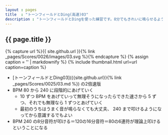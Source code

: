 ```yaml
---
layout : pages
title  : "トーンフィールドとDing(高速)03"
description : "トーンフィールドとDingを使った練習です。8分でもきれいに鳴らせるようにしましょう。"
---
```


## {{ page.title }}

{% capture url %}{{ site.github.url }}{% link _pages/Scores/0026/images/03.svg %}{% endcapture %}
{% assign caption = '' | markdownify %}
{% include thumbnail.html url=url caption=caption %}

* [トーンフィールドとDing03]({{site.github.url}}{% link _pages/Scores/0025/03.md %}) の2倍速版
* BPM 80 から 240 に段階的にあげていく
  * 10 ずつ BPM をあげていって無理そうになったらできた速さから 5 ずつ、それでも無理なら 1 ずつとあげていく
  * 最初のうちはうまく音が鳴らなくても大丈夫、 240 まで叩けるようになってから意識するでもよい
* BPM 240 の8分音符が叩ける＝120の16分音符＝80の6連符が理論上叩けるということになる